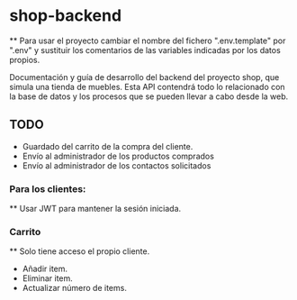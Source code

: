 # shop-backend
** Para usar el proyecto cambiar el nombre del fichero ".env.template" por ".env" y sustituir los comentarios de las variables indicadas por los datos propios.

Documentación y guía de desarrollo del backend del proyecto shop, que simula una tienda de muebles. Esta API contendrá todo lo relacionado con la base de datos y los procesos que se pueden llevar a cabo desde la web.

## TODO
* Guardado del carrito de la compra del cliente.
* Envío al administrador de los productos comprados
* Envío al administrador de los contactos solicitados

### Para los clientes:
** Usar JWT para mantener la sesión iniciada.

### Carrito
** Solo tiene acceso el propio cliente.
* Añadir item.
* Eliminar item.
* Actualizar número de items.